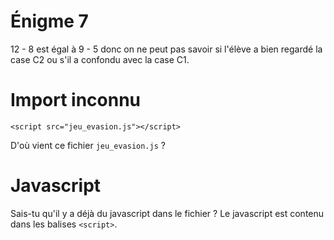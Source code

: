 # Énigme 7

12 - 8 est égal à 9 - 5 donc on ne peut pas savoir si l'élève a bien regardé la case C2 ou s'il a confondu avec la case C1.

# Import inconnu

`<script src="jeu_evasion.js"></script>`

D'où vient ce fichier `jeu_evasion.js` ?

# Javascript

Sais-tu qu'il y a déjà du javascript dans le fichier ?
Le javascript est contenu dans les balises `<script>`.
